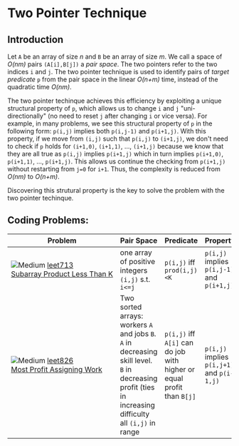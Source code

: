[leet-medium]: .README/leet-medium.png "Medium"
[leet-easy]: .README/leet-easy.png "Easy"
[leet-hard]: .README/leet-medium.png "Hard"

# Two Pointer Technique

## Introduction
Let `A` be an array of size *n* and `B` be an array of size *m*.
We call a space of *O(nm)* pairs `(A[i],B[j])` a *pair space*.
The two pointers refer to the two indices `i` and `j`.
The two pointer technique is used to identify pairs of *target predicate* `p` from the pair space in the linear *O(n+m)* time, instead of the quadratic time *O(nm)*.

The two pointer techinque achieves this efficiency by exploiting a unique structural property of `p`, which allows us to change `i` and `j` "uni-directionally" (no need to reset `j` after changing `i` or vice versa).
For example, in many problems, we see this structural property of `p` in the following form: `p(i,j)` implies both `p(i,j-1)` and `p(i+1,j)`.
With this property, if we move from `(i,j)` such that `p(i,j)` to `(i+1,j)`, we don't need to check if `p` holds for `(i+1,0)`, `(i+1,1)`, ..., `(i+1,j)` because we know that they are all true as `p(i,j)` implies `p(i+1,j)` which in turn implies `p(i+1,0)`, `p(i+1,1)`, ..., `p(i+1,j)`. 
This allows us continue the checking from `p(i+1,j)` without restarting from `j=0` for `i+1`.
Thus, the complexity is reduced from *O(nm)* to *O(n+m)*.

Discovering this strutural property is the key to solve the problem with the two pointer techinque.

## Coding Problems:

|Problem|Pair Space|Predicate |Property|
|--|--|--|--|
| ![][leet-medium] [leet713](leetcode/leet713.cpp)<br/>[Subarray&nbsp;Product&nbsp;Less&nbsp;Than&nbsp;K](https://leetcode.com/problems/subarray-product-less-than-k/description/)| one array of positive integers <br/> `(i,j)` s.t. `i<=j`| `p(i,j)` iff <br/> `prod(i,j)<K` | `p(i,j)` implies <br/> `p(i,j-1)` and `p(i+1,j)`|
| ![][leet-medium] [leet826](leetcode/leet826.cpp)<br/>[Most Profit Assigning Work](https://leetcode.com/problems/most-profit-assigning-work/description/)| Two sorted arrays: workers `A` and jobs `B`. `A` in decreasing skill level. `B` in decreasing profit (ties in increasing difficulty <br/> all `(i,j)` in range | `p(i,j)` iff <br/> `A[i]` can do job with higher or equal profit than `B[j]` | `p(i,j)` implies <br/> `p(i,j+1)` and `p(i-1,j)`|
